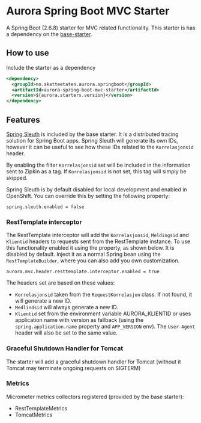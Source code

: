 # Aurora Spring Boot MVC Starter

A Spring Boot (2.6.8) starter for MVC related functionality.
This starter is has a dependency on the [base-starter](https://github.com/Skatteetaten/aurora-spring-boot-base-starter).

## How to use
Include the starter as a dependency

```xml
<dependency>
  <groupId>no.skatteetaten.aurora.springboot</groupId>
  <artifactId>aurora-spring-boot-mvc-starter</artifactId>
  <version>${aurora.starters.version}</version>
</dependency>
```

## Features

[Spring Sleuth](https://spring.io/projects/spring-cloud-sleuth) is included by the base starter.
It is a distributed tracing solution for Spring Boot apps. Spring Sleuth will generate its own IDs, however it can be useful to see how these IDs related to the `Korrelasjonsid` header.

By enabling the filter `Korrelasjonsid` set will be included in the information sent to Zipkin as a tag.
If `Korrelasjonsid` is not set, this tag will simply be skipped.

Spring Sleuth is by default disabled for local development and enabled in OpenShift.
You can override this by setting the following property:

```properties
spring.sleuth.enabled = false
```

### RestTemplate interceptor

The RestTemplate interceptor will add the `Korrelasjonsid`, `Meldingsid` and `Klientid` headers to requests sent from the RestTemplate instance.
To use this functionality enabled it using the property, as shown below. It is disabled by default.
Inject it as a normal Spring bean using the `RestTemplateBuilder`, where you can also add you own customization.

```properties
aurora.mvc.header.resttemplate.interceptor.enabled = true
```

The headers set are based on these values:
- `Korrelasjonsid` taken from the `RequestKorrelasjon` class. If not found, it will generate a new ID.
- `Medlindsid` will always generate a new ID.
- `Klientid` set from the environment variable AURORA_KLIENTID or uses application name with version as fallback (using the `spring.application.name` property and `APP_VERSION` env). The `User-Agent` header will also be set to the same value.


### Graceful Shutdown Handler for Tomcat

The starter will add a graceful shutdown handler for Tomcat (without it Tomcat may terminate ongoing requests on SIGTERM)

### Metrics

Micrometer metrics collectors registered (provided by the base starter):
* RestTemplateMetrics
* TomcatMetrics


